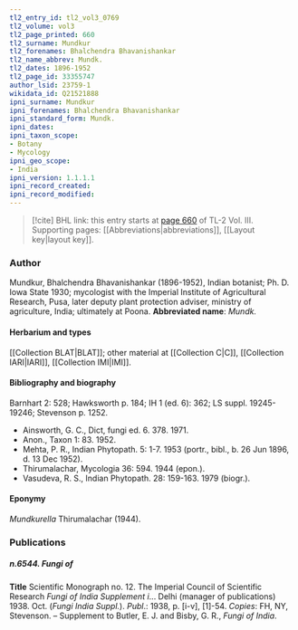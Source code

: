 ```yaml
---
tl2_entry_id: tl2_vol3_0769
tl2_volume: vol3
tl2_page_printed: 660
tl2_surname: Mundkur
tl2_forenames: Bhalchendra Bhavanishankar
tl2_name_abbrev: Mundk.
tl2_dates: 1896-1952
tl2_page_id: 33355747
author_lsid: 23759-1
wikidata_id: Q21521888
ipni_surname: Mundkur
ipni_forenames: Bhalchendra Bhavanishankar
ipni_standard_form: Mundk.
ipni_dates: 
ipni_taxon_scope: 
- Botany
- Mycology
ipni_geo_scope: 
- India
ipni_version: 1.1.1.1
ipni_record_created: 
ipni_record_modified:
---
```



> [!cite] BHL link: this entry starts at [page 660](https://www.biodiversitylibrary.org/page/33355747) of TL-2 Vol. III.
> Supporting pages: [[Abbreviations|abbreviations]], [[Layout key|layout key]].

### Author

Mundkur, Bhalchendra Bhavanishankar (1896-1952), Indian botanist; Ph. D. Iowa State 1930; mycologist with the Imperial Institute of Agricultural Research, Pusa, later deputy plant protection adviser, ministry of agriculture, India; ultimately at Poona. 
**Abbreviated name**: *Mundk.*

#### Herbarium and types

[[Collection BLAT|BLAT]]; other material at [[Collection C|C]], [[Collection IARI|IARI]], [[Collection IMI|IMI]].

#### Bibliography and biography

Barnhart 2: 528; Hawksworth p. 184; IH 1 (ed. 6): 362; LS suppl. 19245-19246; Stevenson p. 1252.
- Ainsworth, G. C., Dict, fungi ed. 6. 378. 1971.
- Anon., Taxon 1: 83. 1952.
- Mehta, P. R., Indian Phytopath. 5: 1-7. 1953 (portr., bibl., b. 26 Jun 1896, d. 13 Dec 1952).
- Thirumalachar, Mycologia 36: 594. 1944 (epon.).
- Vasudeva, R. S., Indian Phytopath. 28: 159-163. 1979 (biogr.).

#### Eponymy

*Mundkurella* Thirumalachar (1944).

### Publications

##### n.6544. Fungi of

**Title**
Scientific Monograph no. 12. The Imperial Council of Scientific Research *Fungi of* *India Supplement i*... Delhi (manager of publications) 1938. Oct. (*Fungi India Suppl.*).
*Publ*.: 1938, p. \[i-v\], \[1\]-54. *Copies*: FH, NY, Stevenson. – Supplement to Butler, E. J. and Bisby, G. R., *Fungi of India*.

